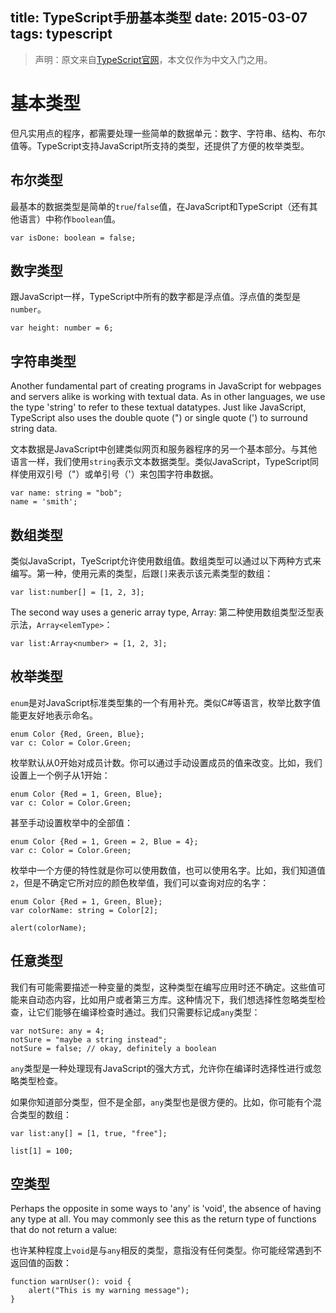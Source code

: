 title: TypeScript手册基本类型
date: 2015-03-07
tags: typescript
---

> 声明：原文来自[TypeScript官网](http://www.typescriptlang.org/Handbook)，本文仅作为中文入门之用。

# 基本类型

但凡实用点的程序，都需要处理一些简单的数据单元：数字、字符串、结构、布尔值等。TypeScript支持JavaScript所支持的类型，还提供了方便的枚举类型。

## 布尔类型

最基本的数据类型是简单的`true`/`false`值，在JavaScript和TypeScript（还有其他语言）中称作`boolean`值。

    var isDone: boolean = false;

## 数字类型

跟JavaScript一样，TypeScript中所有的数字都是浮点值。浮点值的类型是`number`。

    var height: number = 6;

## 字符串类型

Another fundamental part of creating programs in JavaScript for webpages and servers alike is working with textual data. As in other languages, we use the type 'string' to refer to these textual datatypes. Just like JavaScript, TypeScript also uses the double quote (") or single quote (') to surround string data.

文本数据是JavaScript中创建类似网页和服务器程序的另一个基本部分。与其他语言一样，我们使用`string`表示文本数据类型。类似JavaScript，TypeScript同样使用双引号（"）或单引号（'）来包围字符串数据。

    var name: string = "bob";
    name = 'smith';

## 数组类型

类似JavaScript，TyeScript允许使用数组值。数组类型可以通过以下两种方式来编写。第一种，使用元素的类型，后跟`[]`来表示该元素类型的数组：

    var list:number[] = [1, 2, 3];

The second way uses a generic array type, Array<elemType>:
第二种使用数组类型泛型表示法，`Array<elemType>`：

    var list:Array<number> = [1, 2, 3];

## 枚举类型

`enum`是对JavaScript标准类型集的一个有用补充。类似C#等语言，枚举比数字值能更友好地表示命名。

    enum Color {Red, Green, Blue};
    var c: Color = Color.Green;

枚举默认从0开始对成员计数。你可以通过手动设置成员的值来改变。比如，我们设置上一个例子从1开始：

    enum Color {Red = 1, Green, Blue};
    var c: Color = Color.Green;

甚至手动设置枚举中的全部值：

    enum Color {Red = 1, Green = 2, Blue = 4};
    var c: Color = Color.Green;

枚举中一个方便的特性就是你可以使用数值，也可以使用名字。比如，我们知道值`2`，但是不确定它所对应的颜色枚举值，我们可以查询对应的名字：

    enum Color {Red = 1, Green, Blue};
    var colorName: string = Color[2];

    alert(colorName);


## 任意类型

我们有可能需要描述一种变量的类型，这种类型在编写应用时还不确定。这些值可能来自动态内容，比如用户或者第三方库。这种情况下，我们想选择性忽略类型检查，让它们能够在编译检查时通过。我们只需要标记成`any`类型：

    var notSure: any = 4;
    notSure = "maybe a string instead";
    notSure = false; // okay, definitely a boolean

`any`类型是一种处理现有JavaScript的强大方式，允许你在编译时选择性进行或忽略类型检查。

如果你知道部分类型，但不是全部，`any`类型也是很方便的。比如，你可能有个混合类型的数组：

    var list:any[] = [1, true, "free"];

    list[1] = 100;

## 空类型

Perhaps the opposite in some ways to 'any' is 'void', the absence of having any type at all. You may commonly see this as the return type of functions that do not return a value:

也许某种程度上`void`是与`any`相反的类型，意指没有任何类型。你可能经常遇到不返回值的函数：

    function warnUser(): void {
        alert("This is my warning message");
    }
